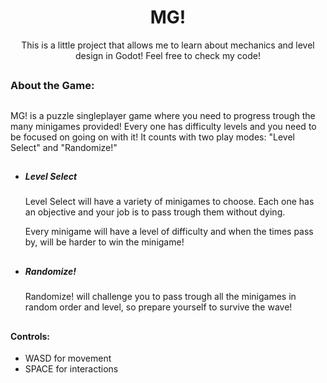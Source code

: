 <h1 align = "center">MG!</h1>
<p align = "center">This is a little project that allows me to learn about mechanics and level design in Godot! Feel free to check my code!</p>

##

<h3 align = "left">About the Game:</h3>

##

<div>
  MG! is a puzzle singleplayer game where you need to progress trough the many minigames provided! Every one has difficulty levels and you need to be focused on going on with it!
  It counts with two play modes: "Level Select" and "Randomize!"
</div>

##

<div>
   <ul>
    <li>
      <h5>Level Select</h5>
      <p>Level Select will have a variety of minigames to choose. Each one has an objective and your job is to pass trough them without dying.</p>
      <p>Every minigame will have a level of difficulty and when the times pass by, will be harder to win the minigame!</p>
    </li>
  </ul>
</div>

##

<div>
  <ul>
    <li>
      <h5>Randomize!</h5>
      <p>Randomize! will challenge you to pass trough all the minigames in random order and level, so prepare yourself to survive the wave!</p>
    </li>
  </ul>
</div>

##

<h4>Controls:</h4>

<div>
 <ul>
   <li>
     WASD for movement
   </li>
   <li>
     SPACE for interactions
   </li>
 </ul>
</div>











